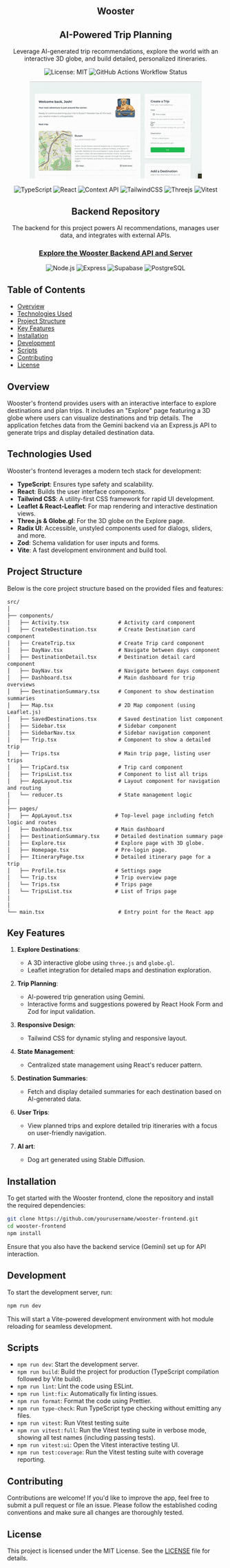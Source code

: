 <div align="center">
<h2> Wooster </h2>

## AI-Powered Trip Planning

Leverage AI-generated trip recommendations, explore the world with an interactive 3D globe, and build detailed, personalized itineraries.

![License: MIT](https://img.shields.io/badge/License-MIT-yellow.svg)
![GitHub Actions Workflow Status](https://img.shields.io/github/actions/workflow/status/joshuaisaact/Wooster/run-tests.yml)

![Demo GIF](./docs/videos/wooster.gif)

![TypeScript](https://img.shields.io/badge/typescript-%23007ACC.svg?style=for-the-badge&logo=typescript&logoColor=white)
![React](https://img.shields.io/badge/react-%2320232a.svg?style=for-the-badge&logo=react&logoColor=%2361DAFB)
![Context API](https://img.shields.io/badge/contextapi-%2320232a.svg?style=for-the-badge&logo=react&logoColor=%2361DAFB)
![TailwindCSS](https://img.shields.io/badge/tailwindcss-%2338B2AC.svg?style=for-the-badge&logo=tailwind-css&logoColor=white)
![Threejs](https://img.shields.io/badge/threejs-black?style=for-the-badge&logo=three.js&logoColor=white)
![Vitest](https://img.shields.io/badge/-Vitest-252529?style=for-the-badge&logo=vitest&logoColor=FCC72B)

## Backend Repository

The backend for this project powers AI recommendations, manages user data, and integrates with external APIs.

### [**Explore the Wooster Backend API and Server**](https://github.com/joshuaisaact/Wooster-server/tree/main#)

![Node.js](https://img.shields.io/badge/node.js-6DA55F?style=for-the-badge&logo=node.js&logoColor=white)
![Express](https://img.shields.io/badge/express.js-%23404d59.svg?style=for-the-badge&logo=express&logoColor=%2361DAFB)
![Supabase](https://img.shields.io/badge/supabase-3ECF8E?style=for-the-badge&logo=supabase&logoColor=white)
![PostgreSQL](https://img.shields.io/badge/postgresql-%23316192.svg?style=for-the-badge&logo=postgresql&logoColor=white)

</div>

## Table of Contents

- [Overview](#overview)
- [Technologies Used](#technologies-used)
- [Project Structure](#project-structure)
- [Key Features](#key-features)
- [Installation](#installation)
- [Development](#development)
- [Scripts](#scripts)
- [Contributing](#contributing)
- [License](#license)

## Overview

Wooster's frontend provides users with an interactive interface to explore destinations and plan trips. It includes an "Explore" page featuring a 3D globe where users can visualize destinations and trip details. The application fetches data from the Gemini backend via an Express.js API to generate trips and display detailed destination data.

## Technologies Used

Wooster's frontend leverages a modern tech stack for development:

- **TypeScript**: Ensures type safety and scalability.
- **React**: Builds the user interface components.
- **Tailwind CSS**: A utility-first CSS framework for rapid UI development.
- **Leaflet & React-Leaflet**: For map rendering and interactive destination views.
- **Three.js & Globe.gl**: For the 3D globe on the Explore page.
- **Radix UI**: Accessible, unstyled components used for dialogs, sliders, and more.
- **Zod**: Schema validation for user inputs and forms.
- **Vite**: A fast development environment and build tool.

## Project Structure

Below is the core project structure based on the provided files and features:

```plaintext
src/
│
├── components/
│   ├── Activity.tsx                # Activity card component
│   ├── CreateDestination.tsx       # Create Destination card component
│   ├── CreateTrip.tsx              # Create Trip card component
│   ├── DayNav.tsx                  # Navigate between days component
│   ├── DestinationDetail.tsx       # Destination detail card component
│   ├── DayNav.tsx                  # Navigate between days component
│   ├── Dashboard.tsx               # Main dashboard for trip overviews
│   ├── DestinationSummary.tsx      # Component to show destination summaries
│   ├── Map.tsx                     # 2D Map component (using Leaflet.js)
│   ├── SavedDestinations.tsx       # Saved destination list component
│   ├── Sidebar.tsx                 # Sidebar component
│   ├── SidebarNav.tsx              # Sidebar navigation component
│   ├── Trip.tsx                    # Component to show a detailed trip
│   ├── Trips.tsx                   # Main trip page, listing user trips
│   ├── TripCard.tsx                # Trip card component
│   ├── TripsList.tsx               # Component to list all trips
│   ├── AppLayout.tsx               # Layout component for navigation and routing
│   └── reducer.ts                  # State management logic
│
├── pages/
│   ├── AppLayout.tsx              # Top-level page including fetch logic and routes
│   ├── Dashboard.tsx              # Main dashboard
│   ├── DestinationSummary.tsx     # Detailed destination summary page
│   ├── Explore.tsx                # Explore page with 3D globe.
│   ├── Homepage.tsx               # Pre-login page.
│   ├── ItineraryPage.tsx          # Detailed itinerary page for a trip
│   ├── Profile.tsx                # Settings page
│   └── Trip.tsx                   # Trip overview page
│   └── Trips.tsx                  # Trips page
│   └── TripsList.tsx              # List of Trips page
│
│
└── main.tsx                        # Entry point for the React app
```

## Key Features

1. **Explore Destinations**:

   - A 3D interactive globe using `three.js` and `globe.gl`.
   - Leaflet integration for detailed maps and destination exploration.

2. **Trip Planning**:

   - AI-powered trip generation using Gemini.
   - Interactive forms and suggestions powered by React Hook Form and Zod for input validation.

3. **Responsive Design**:

   - Tailwind CSS for dynamic styling and responsive layout.

4. **State Management**:

   - Centralized state management using React's reducer pattern.

5. **Destination Summaries**:

   - Fetch and display detailed summaries for each destination based on AI-generated data.

6. **User Trips**:

   - View planned trips and explore detailed trip itineraries with a focus on user-friendly navigation.

7. **AI art**:

   - Dog art generated using Stable Diffusion.

## Installation

To get started with the Wooster frontend, clone the repository and install the required dependencies:

```bash
git clone https://github.com/yourusername/wooster-frontend.git
cd wooster-frontend
npm install
```

Ensure that you also have the backend service (Gemini) set up for API interaction.

## Development

To start the development server, run:

```bash
npm run dev
```

This will start a Vite-powered development environment with hot module reloading for seamless development.

## Scripts

- `npm run dev`: Start the development server.
- `npm run build`: Build the project for production (TypeScript compilation followed by Vite build).
- `npm run lint`: Lint the code using ESLint.
- `npm run lint:fix`: Automatically fix linting issues.
- `npm run format`: Format the code using Prettier.
- `npm run type-check`: Run TypeScript type checking without emitting any files.
- `npm run vitest`: Run Vitest testing suite
- `npm run vitest:full`: Run the Vitest testing suite in verbose mode, showing all test names (including passing tests).
- `npm run vitest:ui`: Open the Vitest interactive testing UI.
- `npm run test:coverage`: Run the Vitest testing suite with coverage reporting.

## Contributing

Contributions are welcome! If you'd like to improve the app, feel free to submit a pull request or file an issue. Please follow the established coding conventions and make sure all changes are thoroughly tested.

## License

This project is licensed under the MIT License. See the [LICENSE](./LICENSE.md) file for details.
